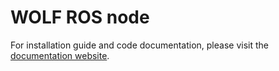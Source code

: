 # WOLF ROS node

For installation guide and code documentation, please visit the [documentation website](http://www.iri.upc.edu/wolf).
